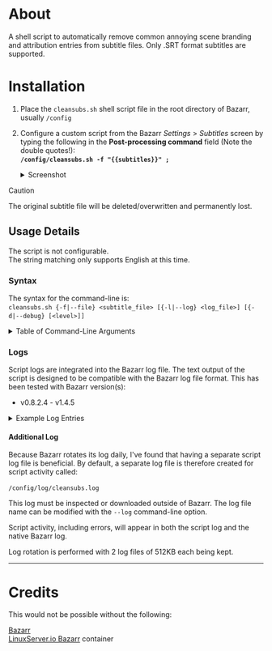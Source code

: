 # About
A shell script to automatically remove common annoying scene branding and attribution entries from subtitle files.
Only .SRT format subtitles are supported.

# Installation
1. Place the `cleansubs.sh` shell script file in the root directory of Bazarr, usually `/config`
2. Configure a custom script from the Bazarr *Settings* > *Subtitles* screen by typing the following in the **Post-processing command** field (Note the double quotes!):  
   **`/config/cleansubs.sh -f "{{subtitles}}" ;`**  

   <details>
   <summary>Screenshot</summary>

   *Bazarr Post-Processing Example*  
   ![cleansubs](.assets/bazarr-settings-subtitles.png "Bazarr subtitles settings")

   </details>

> [!CAUTION]
> The original subtitle file will be deleted/overwritten and permanently lost.

## Usage Details
The script is not configurable.  
The string matching only supports English at this time.

### Syntax
The syntax for the command-line is:  
`cleansubs.sh {-f|--file} <subtitle_file> [{-l|--log} <log_file>] [{-d|--debug} [<level>]]`

<details>
<summary>Table of Command-Line Arguments</summary>

Option|Argument|Description
---|---|---
`-f`, `--file`|`<subtitle_file>`|The full path and file name to a subtitle file. In Bazarr, you should use the `{{subtitles}}` variable.
`-d`, `--debug`|`[<level>]`|Enables debug logging. Level is optional.<br/>Default of 1 (low)<br/>2 includes extra output
`-l`, `--log`|`<log_file>`|The log file name<br/>Default of `/config/log/cleansubs.log`
`--help`| |Display help and exit.
`--version`| |Display version and exit.

</details>

### Logs
Script logs are integrated into the Bazarr log file. The text output of the script is designed to be compatible with the Bazarr log file format. This has been tested with Bazarr version(s):
- v0.8.2.4 - v1.4.5

<details>
<summary>Example Log Entries</summary>

*Example log entry with no changes*  
![normal log](.assets/bazarr-log1.png "Bazarr log entry")

*Example log entry post cleaning*  
![cleaned subtitle log](.assets/bazarr-log2.png "Bazarr log entry")

Removed subtitle entries are included in the Bazarr "Exception" details of each log entry.  
![cleaned subtitle log detail](.assets/bazarr-log2-detail.png "Bazarr log traceback")

</details>

#### Additional Log
Because Bazarr rotates its log daily, I've found that having a separate script log file is beneficial.
By default, a separate log file is therefore created for script activity called:

`/config/log/cleansubs.log`

This log must be inspected or downloaded outside of Bazarr.  The log file name can be modified with the `--log` command-line option.

Script activity, including errors, will appear in both the script log and the native Bazarr log.

Log rotation is performed with 2 log files of 512KB each being kept.  

___

# Credits

This would not be possible without the following:

[Bazarr](https://www.bazarr.media/ "Bazarr homepage")  
[LinuxServer.io Bazarr](https://hub.docker.com/r/linuxserver/bazarr "Bazarr Docker container") container
